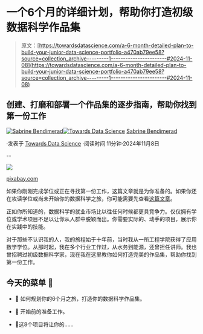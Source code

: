 # 一个6个月的详细计划，帮助你打造初级数据科学作品集

> 原文：[https://towardsdatascience.com/a-6-month-detailed-plan-to-build-your-junior-data-science-portfolio-a470ab79ee58?source=collection_archive---------1-----------------------#2024-11-08](https://towardsdatascience.com/a-6-month-detailed-plan-to-build-your-junior-data-science-portfolio-a470ab79ee58?source=collection_archive---------1-----------------------#2024-11-08)

## 创建、打磨和部署一个作品集的逐步指南，帮助你找到第一份工作

[](https://medium.com/@sabrine.bendimerad1?source=post_page---byline--a470ab79ee58--------------------------------)[![Sabrine Bendimerad](../Images/201635eaf59cfef775de40eb02b7ac5a.png)](https://medium.com/@sabrine.bendimerad1?source=post_page---byline--a470ab79ee58--------------------------------)[](https://towardsdatascience.com/?source=post_page---byline--a470ab79ee58--------------------------------)[![Towards Data Science](../Images/a6ff2676ffcc0c7aad8aaf1d79379785.png)](https://towardsdatascience.com/?source=post_page---byline--a470ab79ee58--------------------------------) [Sabrine Bendimerad](https://medium.com/@sabrine.bendimerad1?source=post_page---byline--a470ab79ee58--------------------------------)

·发表于 [Towards Data Science](https://towardsdatascience.com/?source=post_page---byline--a470ab79ee58--------------------------------) ·阅读时间 11分钟·2024年11月8日

--

![](../Images/2d3d74d74b26e07b233d47340475aa55.png)

[pixabay.com](https://pixabay.com/)

如果你刚刚完成学位或正在寻找第一份工作，这篇文章就是为你准备的。如果你还在攻读学位或尚未开始你的数据科学之旅，你可能需要先查看[这篇文章](/what-you-need-to-know-before-switching-to-a-data-science-career-in-2024-9d6d623f1438)。

正如你所知道的，数据科学的就业市场比以往任何时候都更具竞争力。仅仅拥有学位或学术项目不足以让你从人群中脱颖而出。你需要实际的、动手的项目，展示你在实践中的技能。

对于那些不认识我的人，我的旅程始于十年前，当时我从一所工程学院获得了应用数学学位。从那时起，我在多个行业工作过，从水务到能源，还曾担任讲师。我也曾招聘过初级数据科学家，现在我在这里教你如何打造完美的作品集，帮助你找到第一份工作。

## **今天的菜单** 🍔

+   🍛 如何规划你的6个月之旅，打造你的数据科学作品集。

+   🍔 开始前的准备工作。

+   🥤这8个项目将让你的……
